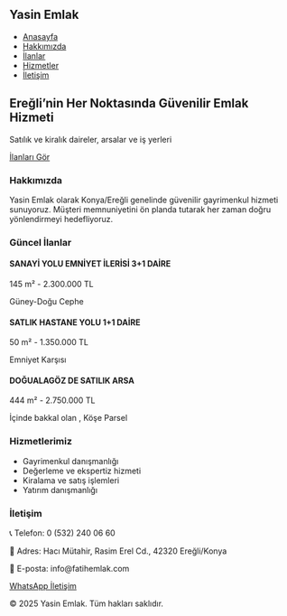 <!DOCTYPE html>
<html lang="tr">
<head>
  <meta charset="UTF-8">
  <meta name="viewport" content="width=device-width, initial-scale=1.0">
  <title>Yasin Emlak</title>
  <script src="https://cdn.tailwindcss.com"></script>
</head>
<body class="bg-white text-gray-800">

  <!-- Navbar -->
  <nav class="bg-blue-900 text-white p-4">
    <div class="container mx-auto flex justify-between items-center">
      <h1 class="text-2xl font-bold">Yasin Emlak</h1>
      <ul class="flex gap-6">
        <li><a href="#" class="hover:text-yellow-400">Anasayfa</a></li>
        <li><a href="#hakkimizda" class="hover:text-yellow-400">Hakkımızda</a></li>
        <li><a href="#ilanlar" class="hover:text-yellow-400">İlanlar</a></li>
        <li><a href="#hizmetler" class="hover:text-yellow-400">Hizmetler</a></li>
        <li><a href="#iletisim" class="hover:text-yellow-400">İletişim</a></li>
      </ul>
    </div>
  </nav>

  <!-- Hero Section -->
  <section class="bg-gray-100 text-center py-20">
    <h2 class="text-4xl font-bold mb-4">Ereğli’nin Her Noktasında Güvenilir Emlak Hizmeti</h2>
    <p class="text-xl">Satılık ve kiralık daireler, arsalar ve iş yerleri</p>
    <a href="#ilanlar" class="mt-6 inline-block bg-blue-900 text-white px-6 py-3 rounded-xl hover:bg-yellow-500 hover:text-black transition">İlanları Gör</a>
  </section>

  <!-- Hakkımızda -->
  <section id="hakkimizda" class="container mx-auto px-4 py-16">
    <h3 class="text-3xl font-semibold mb-4">Hakkımızda</h3>
    <p>Yasin Emlak olarak Konya/Ereğli genelinde güvenilir gayrimenkul hizmeti sunuyoruz. Müşteri memnuniyetini ön planda tutarak her zaman doğru yönlendirmeyi hedefliyoruz.</p>
  </section>

  <!-- İlanlar -->
  <section id="ilanlar" class="bg-gray-50 py-16">
    <div class="container mx-auto px-4">
      <h3 class="text-3xl font-semibold mb-6">Güncel İlanlar</h3>
      <div class="grid grid-cols-1 md:grid-cols-3 gap-6">
        <div class="bg-white shadow rounded-xl p-4">
          <h4 class="text-xl font-bold">SANAYİ YOLU EMNİYET İLERİSİ 3+1 DAİRE </h4>
          <p>145 m² - 2.300.000 TL</p>
          <p>Güney-Doğu Cephe</p>
        </div>
        <div class="bg-white shadow rounded-xl p-4">
          <h4 class="text-xl font-bold">SATLIK HASTANE YOLU 1+1 DAİRE</h4>
          <p>50 m² - 1.350.000 TL</p>
          <p>Emniyet Karşısı</p>
        </div>
        <div class="bg-white shadow rounded-xl p-4">
          <h4 class="text-xl font-bold">DOĞUALAGÖZ DE SATILIK ARSA</h4>
          <p>444 m² - 2.750.000 TL</p>
          <p>İçinde bakkal olan  , Köşe Parsel </p>
        </div>
      </div>
    </div>
  </section>

  <!-- Hizmetler -->
  <section id="hizmetler" class="container mx-auto px-4 py-16">
    <h3 class="text-3xl font-semibold mb-6">Hizmetlerimiz</h3>
    <ul class="list-disc pl-6">
      <li>Gayrimenkul danışmanlığı</li>
      <li>Değerleme ve ekspertiz hizmeti</li>
      <li>Kiralama ve satış işlemleri</li>
      <li>Yatırım danışmanlığı</li>
    </ul>
  </section>

  <!-- İletişim -->
  <section id="iletisim" class="bg-blue-900 text-white py-16">
    <div class="container mx-auto px-4">
      <h3 class="text-3xl font-semibold mb-6">İletişim</h3>
      <p>📞 Telefon: 0 (532) 240 06 60</p>
      <p>📍 Adres: Hacı Mütahir, Rasim Erel Cd., 42320 Ereğli/Konya</p>
      <p>📧 E-posta: info@fatihemlak.com</p>
    </div>
  </section>

  <!-- WhatsApp Butonu -->
  <a href="https://wa.me/905322400660" class="fixed bottom-6 right-6 bg-green-500 text-white px-4 py-3 rounded-full shadow-lg hover:bg-green-600 z-50">
    WhatsApp İletişim
  </a>

  <!-- Footer -->
  <footer class="bg-gray-800 text-white text-center p-4">
    <p>&copy; 2025 Yasin Emlak. Tüm hakları saklıdır.</p>
  </footer>

</body>
</html>

